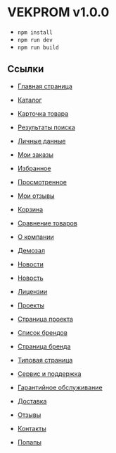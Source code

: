 # VEKPROM v1.0.0

-   <code>npm install</code>
-   <code>npm run dev</code>
-   <code>npm run build</code>

## Ссылки

-   [Главная страница](https://diprojectstudio.github.io/Vekprom/dist/)
-   [Каталог](https://diprojectstudio.github.io/Vekprom/dist/catalog)
-   [Карточка товара](https://diprojectstudio.github.io/Vekprom/dist/product)
-   [Результаты поиска](https://diprojectstudio.github.io/Vekprom/dist/search)

-   [Личные данные](https://diprojectstudio.github.io/Vekprom/dist/personal)
-   [Мои заказы](https://diprojectstudio.github.io/Vekprom/dist/personal-orders)
-   [Избранное](https://diprojectstudio.github.io/Vekprom/dist/personal-favourite)
-   [Просмотренное](https://diprojectstudio.github.io/Vekprom/dist/personal-viewed)
-   [Мои отзывы](https://diprojectstudio.github.io/Vekprom/dist/personal-reviews)
-   [Корзина](https://diprojectstudio.github.io/Vekprom/dist/cart)
-   [Сравнение товаров](https://diprojectstudio.github.io/Vekprom/dist/compare)

-   [О компании](https://diprojectstudio.github.io/Vekprom/dist/about)
-   [Демозал](https://diprojectstudio.github.io/Vekprom/dist/showroom)
-   [Новости](https://diprojectstudio.github.io/Vekprom/dist/news)
-   [Новость](https://diprojectstudio.github.io/Vekprom/dist/news-inner)
-   [Лицензии](https://diprojectstudio.github.io/Vekprom/dist/licenses)
-   [Проекты](https://diprojectstudio.github.io/Vekprom/dist/projects)
-   [Страница проекта](https://diprojectstudio.github.io/Vekprom/dist/project-page)
-   [Список брендов](https://diprojectstudio.github.io/Vekprom/dist/brands)
-   [Страница бренда](https://diprojectstudio.github.io/Vekprom/dist/brand-page)
-   [Типовая страница](https://diprojectstudio.github.io/Vekprom/dist/sample-page)
-   [Сервис и поддержка](https://diprojectstudio.github.io/Vekprom/dist/service-support)
-   [Гарантийное обслуживание](https://diprojectstudio.github.io/Vekprom/dist/service-support-sample)
-   [Доставка](https://diprojectstudio.github.io/Vekprom/dist/delivery)
-   [Отзывы](https://diprojectstudio.github.io/Vekprom/dist/reviews-page)
-   [Контакты](https://diprojectstudio.github.io/Vekprom/dist/contacts)

-   [Попапы](https://diprojectstudio.github.io/Vekprom/dist/_popups_)
